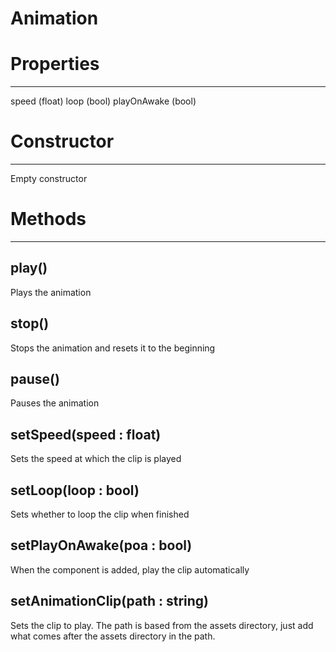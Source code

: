 # Animation
# Properties
---

speed (float)
loop (bool)
playOnAwake (bool)

   

# Constructor
---
Empty constructor

   
   

# Methods
---

## **play()**
Plays the animation

## **stop()**
Stops the animation and resets it to the beginning

## **pause()**
Pauses the animation

## **setSpeed(speed : float)**
Sets the speed at which the clip is played

## **setLoop(loop : bool)**
Sets whether to loop the clip when finished

## **setPlayOnAwake(poa : bool)**
When the component is added, play the clip automatically

## **setAnimationClip(path : string)**
Sets the clip to play. The path is based from the assets directory, just add what comes after the assets directory in the path.